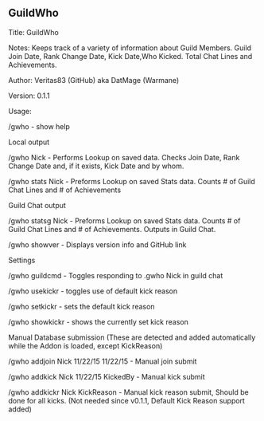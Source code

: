 ## GuildWho
Title: GuildWho

Notes: Keeps track of a variety of information about Guild Members. Guild Join Date, Rank Change Date, Kick Date,Who Kicked. Total Chat Lines and Achievements.

Author: Veritas83 (GitHub) aka DatMage (Warmane)

Version: 0.1.1

Usage:

/gwho - show help

Local output

/gwho Nick - Performs Lookup on saved data. Checks Join Date, Rank Change Date and, if it exists, Kick Date and by whom.

/gwho stats Nick - Preforms Lookup on saved Stats data. Counts # of Guild Chat Lines and # of Achievements

Guild Chat output

/gwho statsg Nick - Preforms Lookup on saved Stats data. Counts # of Guild Chat Lines and # of Achievements. Outputs in Guild Chat.

/gwho showver - Displays version info and GitHub link

Settings

/gwho guildcmd - Toggles responding to .gwho Nick in guild chat

/gwho usekickr - toggles use of default kick reason

/gwho setkickr - sets the default kick reason

/gwho showkickr - shows the currently set kick reason

Manual Database submission (These are detected and added automatically while the Addon is loaded, except KickReason)

/gwho addjoin Nick 11/22/15 11/22/15 - Manual join submit

/gwho addkick Nick 11/22/15 KickedBy - Manual kick submit

/gwho addkickr Nick KickReason - Manual kick reason submit, Should be done for all kicks. (Not needed since v0.1.1, Default Kick Reason support added)

